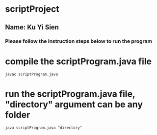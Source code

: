 # scriptProject
## Name: Ku Yi Sien
### Please follow the instruction steps below to run the program

# compile the scriptProgram.java file
```
javac scriptProgram.java
```

# run the scriptProgram.java file, "directory" argument can be any folder
```
java scriptProgram.java "directory"
```
